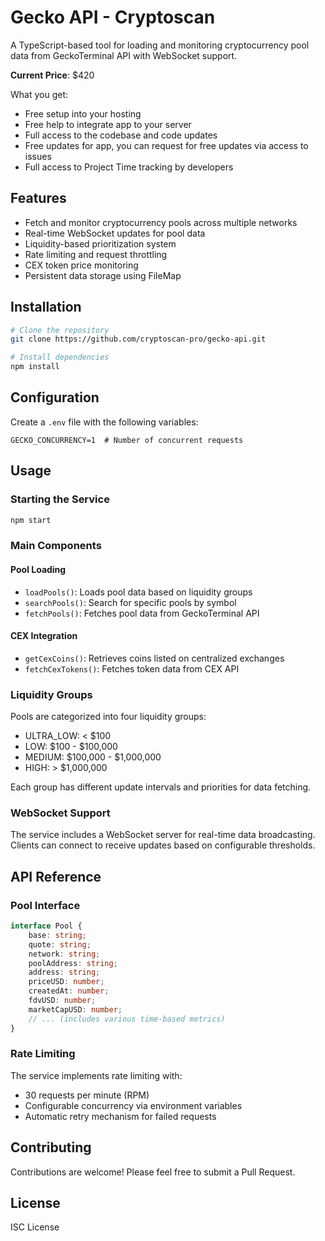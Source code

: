 # Gecko API - Cryptoscan

A TypeScript-based tool for loading and monitoring cryptocurrency pool data from GeckoTerminal API with WebSocket support.

**Current Price**: $420

What you get:

- Free setup into your hosting
- Free help to integrate app to your server
- Full access to the codebase and code updates
- Free updates for app, you can request for free updates via access to issues
- Full access to Project Time tracking by developers

## Features

- Fetch and monitor cryptocurrency pools across multiple networks
- Real-time WebSocket updates for pool data
- Liquidity-based prioritization system
- Rate limiting and request throttling
- CEX token price monitoring
- Persistent data storage using FileMap

## Installation

```bash
# Clone the repository
git clone https://github.com/cryptoscan-pro/gecko-api.git

# Install dependencies
npm install
```

## Configuration

Create a `.env` file with the following variables:
```env
GECKO_CONCURRENCY=1  # Number of concurrent requests
```

## Usage

### Starting the Service
```bash
npm start
```

### Main Components

#### Pool Loading
- `loadPools()`: Loads pool data based on liquidity groups
- `searchPools()`: Search for specific pools by symbol
- `fetchPools()`: Fetches pool data from GeckoTerminal API

#### CEX Integration
- `getCexCoins()`: Retrieves coins listed on centralized exchanges
- `fetchCexTokens()`: Fetches token data from CEX API

### Liquidity Groups

Pools are categorized into four liquidity groups:
- ULTRA_LOW: < $100
- LOW: $100 - $100,000
- MEDIUM: $100,000 - $1,000,000
- HIGH: > $1,000,000

Each group has different update intervals and priorities for data fetching.

### WebSocket Support

The service includes a WebSocket server for real-time data broadcasting. Clients can connect to receive updates based on configurable thresholds.

## API Reference

### Pool Interface
```typescript
interface Pool {
    base: string;
    quote: string;
    network: string;
    poolAddress: string;
    address: string;
    priceUSD: number;
    createdAt: number;
    fdvUSD: number;
    marketCapUSD: number;
    // ... (includes various time-based metrics)
}
```

### Rate Limiting

The service implements rate limiting with:
- 30 requests per minute (RPM)
- Configurable concurrency via environment variables
- Automatic retry mechanism for failed requests

## Contributing

Contributions are welcome! Please feel free to submit a Pull Request.

## License

ISC License
